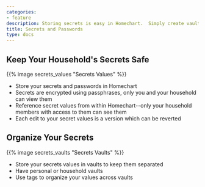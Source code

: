 ```yaml
---
categories:
- feature
description: Storing secrets is easy in Homechart.  Simply create vaults and add your secrets to them.  Homechart helps keep your household data secure.
title: Secrets and Passwords
type: docs
---
```


## Keep Your Household's Secrets Safe

{{% image secrets_values "Secrets Values" %}}

- Store your secrets and passwords in Homechart
- Secrets are encrypted using passphrases, only you and your household can view them
- Reference secret values from within Homechart--only your household members with access to them can see them
- Each edit to your secret values is a version which can be reverted

## Organize Your Secrets

{{% image secrets_vaults "Secrets Vaults" %}}

- Store your secrets values in vaults to keep them separated
- Have personal or household vaults
- Use tags to organize your values across vaults

